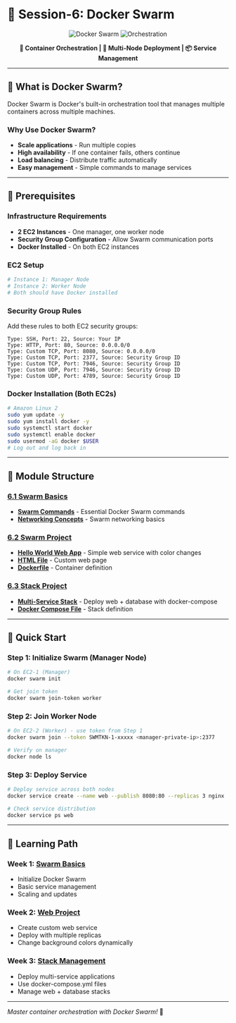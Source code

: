 # 🐝 Session-6: Docker Swarm

<div align="center">

![Docker Swarm](https://img.shields.io/badge/Docker-Swarm-blue?style=for-the-badge&logo=docker&logoColor=white)
![Orchestration](https://img.shields.io/badge/Container-Orchestration-green?style=for-the-badge&logo=docker&logoColor=white)

**🎯 Container Orchestration | 🚀 Multi-Node Deployment | 📦 Service Management**

</div>

---

## 📖 What is Docker Swarm?

Docker Swarm is Docker's built-in orchestration tool that manages multiple containers across multiple machines.

### **Why Use Docker Swarm?**
- **Scale applications** - Run multiple copies
- **High availability** - If one container fails, others continue
- **Load balancing** - Distribute traffic automatically
- **Easy management** - Simple commands to manage services

---

## 🔧 Prerequisites

### **Infrastructure Requirements**
- **2 EC2 Instances** - One manager, one worker node
- **Security Group Configuration** - Allow Swarm communication ports
- **Docker Installed** - On both EC2 instances

### **EC2 Setup**
```bash
# Instance 1: Manager Node
# Instance 2: Worker Node
# Both should have Docker installed
```

### **Security Group Rules**
Add these rules to both EC2 security groups:
```
Type: SSH, Port: 22, Source: Your IP
Type: HTTP, Port: 80, Source: 0.0.0.0/0
Type: Custom TCP, Port: 8080, Source: 0.0.0.0/0
Type: Custom TCP, Port: 2377, Source: Security Group ID
Type: Custom TCP, Port: 7946, Source: Security Group ID  
Type: Custom UDP, Port: 7946, Source: Security Group ID
Type: Custom UDP, Port: 4789, Source: Security Group ID
```

### **Docker Installation (Both EC2s)**
```bash
# Amazon Linux 2
sudo yum update -y
sudo yum install docker -y
sudo systemctl start docker
sudo systemctl enable docker
sudo usermod -aG docker $USER
# Log out and log back in
```

---

## 📁 Module Structure

### **[6.1 Swarm Basics](./6.1_swarm_basics/)**
- **[Swarm Commands](./6.1_swarm_basics/swarm-commands.md)** - Essential Docker Swarm commands
- **[Networking Concepts](./6.1_swarm_basics/networking-concepts.md)** - Swarm networking basics

### **[6.2 Swarm Project](./6.2_swarm_project/)**
- **[Hello World Web App](./6.2_swarm_project/README.md)** - Simple web service with color changes
- **[HTML File](./6.2_swarm_project/index.html)** - Custom web page
- **[Dockerfile](./6.2_swarm_project/Dockerfile)** - Container definition

### **[6.3 Stack Project](./6.3_stack_project/)**
- **[Multi-Service Stack](./6.3_stack_project/README.md)** - Deploy web + database with docker-compose
- **[Docker Compose File](./6.3_stack_project/docker-compose.yml)** - Stack definition

---

## 🚀 Quick Start

### **Step 1: Initialize Swarm (Manager Node)**
```bash
# On EC2-1 (Manager)
docker swarm init

# Get join token
docker swarm join-token worker
```

### **Step 2: Join Worker Node**
```bash
# On EC2-2 (Worker) - use token from Step 1
docker swarm join --token SWMTKN-1-xxxxx <manager-private-ip>:2377

# Verify on manager
docker node ls
```

### **Step 3: Deploy Service**
```bash
# Deploy service across both nodes
docker service create --name web --publish 8080:80 --replicas 3 nginx

# Check service distribution
docker service ps web
```

---

## 🎯 Learning Path

### **Week 1: [Swarm Basics](./6.1_swarm_basics/)**
- Initialize Docker Swarm
- Basic service management
- Scaling and updates

### **Week 2: [Web Project](./6.2_swarm_project/)**
- Create custom web service
- Deploy with multiple replicas
- Change background colors dynamically

### **Week 3: [Stack Management](./6.3_stack_project/)**
- Deploy multi-service applications
- Use docker-compose.yml files
- Manage web + database stacks

---

*Master container orchestration with Docker Swarm!* 🚀
